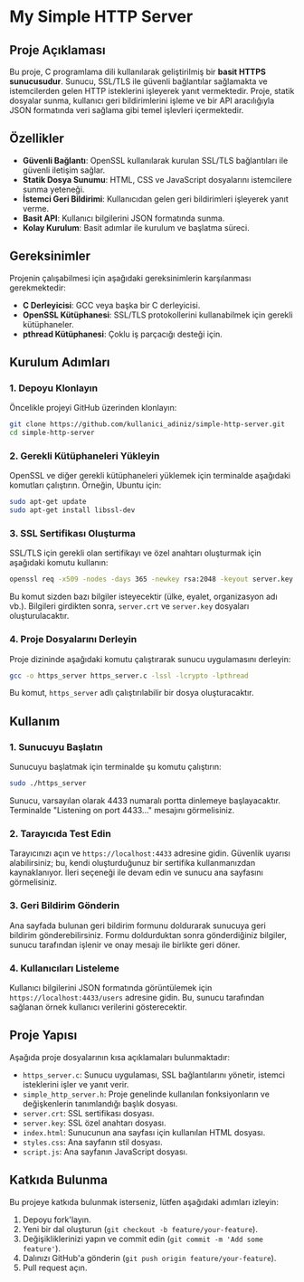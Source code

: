 # My Simple HTTP Server

## Proje Açıklaması

Bu proje, C programlama dili kullanılarak geliştirilmiş bir **basit HTTPS sunucusudur**. Sunucu, SSL/TLS ile güvenli bağlantılar sağlamakta ve istemcilerden gelen HTTP isteklerini işleyerek yanıt vermektedir. Proje, statik dosyalar sunma, kullanıcı geri bildirimlerini işleme ve bir API aracılığıyla JSON formatında veri sağlama gibi temel işlevleri içermektedir.

## Özellikler

- **Güvenli Bağlantı**: OpenSSL kullanılarak kurulan SSL/TLS bağlantıları ile güvenli iletişim sağlar.
- **Statik Dosya Sunumu**: HTML, CSS ve JavaScript dosyalarını istemcilere sunma yeteneği.
- **İstemci Geri Bildirimi**: Kullanıcıdan gelen geri bildirimleri işleyerek yanıt verme.
- **Basit API**: Kullanıcı bilgilerini JSON formatında sunma.
- **Kolay Kurulum**: Basit adımlar ile kurulum ve başlatma süreci.

## Gereksinimler

Projenin çalışabilmesi için aşağıdaki gereksinimlerin karşılanması gerekmektedir:

- **C Derleyicisi**: GCC veya başka bir C derleyicisi.
- **OpenSSL Kütüphanesi**: SSL/TLS protokollerini kullanabilmek için gerekli kütüphaneler.
- **pthread Kütüphanesi**: Çoklu iş parçacığı desteği için.

## Kurulum Adımları

### 1. Depoyu Klonlayın

Öncelikle projeyi GitHub üzerinden klonlayın:
```bash
git clone https://github.com/kullanici_adiniz/simple-http-server.git
cd simple-http-server
```

### 2. Gerekli Kütüphaneleri Yükleyin

OpenSSL ve diğer gerekli kütüphaneleri yüklemek için terminalde aşağıdaki komutları çalıştırın. Örneğin, Ubuntu için:
```bash
sudo apt-get update
sudo apt-get install libssl-dev
```

### 3. SSL Sertifikası Oluşturma

SSL/TLS için gerekli olan sertifikayı ve özel anahtarı oluşturmak için aşağıdaki komutu kullanın:
```bash
openssl req -x509 -nodes -days 365 -newkey rsa:2048 -keyout server.key -out server.crt
```
Bu komut sizden bazı bilgiler isteyecektir (ülke, eyalet, organizasyon adı vb.). Bilgileri girdikten sonra, `server.crt` ve `server.key` dosyaları oluşturulacaktır.

### 4. Proje Dosyalarını Derleyin

Proje dizininde aşağıdaki komutu çalıştırarak sunucu uygulamasını derleyin:
```bash
gcc -o https_server https_server.c -lssl -lcrypto -lpthread
```
Bu komut, `https_server` adlı çalıştırılabilir bir dosya oluşturacaktır.

## Kullanım

### 1. Sunucuyu Başlatın

Sunucuyu başlatmak için terminalde şu komutu çalıştırın:
```bash
sudo ./https_server
```
Sunucu, varsayılan olarak 4433 numaralı portta dinlemeye başlayacaktır. Terminalde "Listening on port 4433..." mesajını görmelisiniz.

### 2. Tarayıcıda Test Edin

Tarayıcınızı açın ve `https://localhost:4433` adresine gidin. Güvenlik uyarısı alabilirsiniz; bu, kendi oluşturduğunuz bir sertifika kullanmanızdan kaynaklanıyor. İleri seçeneği ile devam edin ve sunucu ana sayfasını görmelisiniz.

### 3. Geri Bildirim Gönderin

Ana sayfada bulunan geri bildirim formunu doldurarak sunucuya geri bildirim gönderebilirsiniz. Formu doldurduktan sonra gönderdiğiniz bilgiler, sunucu tarafından işlenir ve onay mesajı ile birlikte geri döner.

### 4. Kullanıcıları Listeleme

Kullanıcı bilgilerini JSON formatında görüntülemek için `https://localhost:4433/users` adresine gidin. Bu, sunucu tarafından sağlanan örnek kullanıcı verilerini gösterecektir.

## Proje Yapısı

Aşağıda proje dosyalarının kısa açıklamaları bulunmaktadır:

- `https_server.c`: Sunucu uygulaması, SSL bağlantılarını yönetir, istemci isteklerini işler ve yanıt verir.
- `simple_http_server.h`: Proje genelinde kullanılan fonksiyonların ve değişkenlerin tanımlandığı başlık dosyası.
- `server.crt`: SSL sertifikası dosyası.
- `server.key`: SSL özel anahtarı dosyası.
- `index.html`: Sunucunun ana sayfası için kullanılan HTML dosyası.
- `styles.css`: Ana sayfanın stil dosyası.
- `script.js`: Ana sayfanın JavaScript dosyası.

## Katkıda Bulunma

Bu projeye katkıda bulunmak isterseniz, lütfen aşağıdaki adımları izleyin:

1. Depoyu fork'layın.
2. Yeni bir dal oluşturun (`git checkout -b feature/your-feature`).
3. Değişikliklerinizi yapın ve commit edin (`git commit -m 'Add some feature'`).
4. Dalınızı GitHub'a gönderin (`git push origin feature/your-feature`).
5. Pull request açın.

